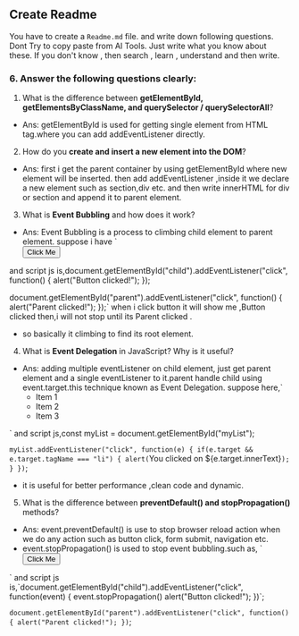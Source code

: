 ## Create Readme

You have to create a `Readme.md` file. and write down following questions. Dont Try to copy paste from AI Tools. Just write what you know about these. If you don't know , then search , learn , understand and then write.

### 6. Answer the following questions clearly:

1. What is the difference between **getElementById, getElementsByClassName, and querySelector / querySelectorAll**?

- Ans: getElementById is used for getting single element from HTML tag.where you can add addEventListener directly.

2. How do you **create and insert a new element into the DOM**?

- Ans: first i get the parent container by using getElementById where new element will be inserted. then add addEventListener ,inside it we declare a new element such as section,div etc. and then write innerHTML for div or section and append it to parent element.

3. What is **Event Bubbling** and how does it work?

- Ans: Event Bubbling is a process to climbing child element to parent element.
suppose i have `<div id="parent">
<button id="child">Click Me</button>
</div>
and script js is,document.getElementById("child").addEventListener("click", function() {
  alert("Button clicked!");
});

document.getElementById("parent").addEventListener("click", function() {
alert("Parent clicked!");
});`
when i click button it will show me ,Button clicked then,i will not stop until its Parent clicked .

- so basically it climbing to find its root element.

4. What is **Event Delegation** in JavaScript? Why is it useful?

- Ans: adding multiple eventListener on child element, just get parent element and a single eventListener to it.parent handle child using event.target.this technique known as Event Delegation. suppose here,`<ul id="myList">
  <li>Item 1</li>
  <li>Item 2</li>
  <li>Item 3</li>
</ul>`
and script js,const myList = document.getElementById("myList");

`myList.addEventListener("click", function(e) {
if(e.target && e.target.tagName === "li") {
alert(`You clicked on ${e.target.innerText}`);
}
})`;

- it is useful for better performance ,clean code and dynamic.

5. What is the difference between **preventDefault() and stopPropagation()** methods?

- Ans: event.preventDefault() is use to stop browser reload action when we do any action such as button click, form submit, navigation etc.
- event.stopPropagation() is used to stop event bubbling.such as, `<div id="parent">
<button id="child">Click Me</button>
</div>`
and script js is,`document.getElementById("child").addEventListener("click", function(event) {
  event.stopPropagation()
  alert("Button clicked!");
})`;

`document.getElementById("parent").addEventListener("click", function() {
alert("Parent clicked!");
})`;
